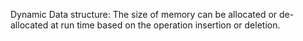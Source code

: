 Dynamic Data structure: The size of memory can be allocated or de-allocated at run time based on the operation insertion or deletion.
